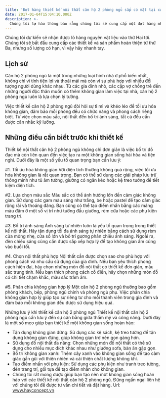 ```yaml
---
title: 'Đợt hàng thiết kế nội thất căn hộ 2 phòng ngủ sắp có mặt tại cửa hàng vào tuần tới'
date: 2017-01-04T15:04:10.000Z
description: >-
  Chúng tôi tự hào thông báo rằng chúng tôi sẽ cung cấp một đợt hàng nhỏ về các thiết kế nội thất cho căn hộ 2 phòng ngủ tại cửa hàng vào tuần tới.
---
```


Chúng tôi dự kiến sẽ nhận được lô hàng nguyên vật liệu vào thứ Hai tới. Chúng tôi sẽ bắt đầu cung cấp các thiết kế và sản phẩm hoàn thiện từ thứ Ba, nhưng số lượng có hạn, vì vậy hãy nhanh tay.

## Lịch sử

Căn hộ 2 phòng ngủ là một trong những loại hình nhà ở phổ biến nhất, không chỉ vì tính tiện lợi và thoải mái mà còn vì sự phù hợp với nhiều đối tượng người dùng khác nhau. Từ các gia đình nhỏ, các cặp vợ chồng trẻ đến những người độc thân muốn có thêm không gian làm việc tại nhà, căn hộ 2 phòng ngủ luôn là lựa chọn lý tưởng.

Việc thiết kế căn hộ 2 phòng ngủ đòi hỏi sự tỉ mỉ và khéo léo để tối ưu hóa không gian, đảm bảo mỗi phòng đều có chức năng và phong cách riêng biệt. Từ việc chọn màu sắc, nội thất đến bố trí ánh sáng, tất cả đều cần được cân nhắc kỹ lưỡng.

## Những điều cần biết trước khi thiết kế

Thiết kế nội thất căn hộ 2 phòng ngủ không chỉ đơn giản là việc bố trí đồ đạc mà còn liên quan đến việc tạo ra một không gian sống hài hòa và tiện nghi. Dưới đây là một số yếu tố quan trọng bạn cần lưu ý:

#1. Tối ưu hóa không gian
Với diện tích thường không quá rộng, việc tối ưu hóa không gian là rất quan trọng. Bạn có thể sử dụng các giải pháp lưu trữ thông minh như tủ âm tường, giường có ngăn kéo hoặc kệ treo tường để tiết kiệm diện tích.

#2. Lựa chọn màu sắc
Màu sắc có thể ảnh hưởng lớn đến cảm giác không gian. Sử dụng các gam màu sáng như trắng, be hoặc pastel để tạo cảm giác rộng rãi và thoáng đãng. Bạn cũng có thể tạo điểm nhấn bằng các mảng màu đậm ở một số vị trí như tường đầu giường, rèm cửa hoặc các phụ kiện trang trí.

#3. Bố trí ánh sáng
Ánh sáng tự nhiên luôn là yếu tố quan trọng trong thiết kế nội thất. Hãy tận dụng tối đa ánh sáng tự nhiên bằng cách sử dụng rèm cửa mỏng nhẹ, cửa sổ lớn và bố trí gương phản chiếu ánh sáng. Ngoài ra, đèn chiếu sáng cũng cần được sắp xếp hợp lý để tạo không gian ấm cúng vào buổi tối.

#4. Chọn nội thất phù hợp
Nội thất cần được chọn sao cho phù hợp với phong cách và nhu cầu sử dụng của gia đình. Nếu bạn yêu thích phong cách hiện đại, hãy chọn những món đồ nội thất có thiết kế đơn giản, màu sắc trung tính. Nếu bạn thích phong cách cổ điển, hãy chọn những món đồ có chi tiết chạm khắc, màu sắc trầm ấm.

#5. Phân chia không gian hợp lý
Một căn hộ 2 phòng ngủ thường bao gồm phòng khách, bếp, phòng ngủ chính và phòng ngủ phụ. Việc phân chia không gian hợp lý giúp tạo sự riêng tư cho mỗi thành viên trong gia đình và đảm bảo mỗi không gian đều được sử dụng hiệu quả.

Những lưu ý khi thiết kế căn hộ 2 phòng ngủ
Thiết kế nội thất căn hộ 2 phòng ngủ cần lưu ý đến sự cân bằng giữa thẩm mỹ và công năng. Dưới đây là một số mẹo giúp bạn thiết kế một không gian sống hoàn hảo:

- Tận dụng không gian đứng: Sử dụng các kệ sách, kệ treo tường để tận dụng không gian đứng, giúp không gian trở nên gọn gàng hơn.
- Sử dụng đồ nội thất đa năng: Chọn những món đồ nội thất có thể sử dụng cho nhiều mục đích khác nhau như giường sofa, bàn ăn gập gọn.
- Bố trí không gian xanh: Thêm cây xanh vào không gian sống để tạo cảm giác gần gũi với thiên nhiên và cải thiện chất lượng không khí.
- Tạo điểm nhấn với phụ kiện: Sử dụng các phụ kiện như tranh treo tường, đèn trang trí, gối tựa để tạo điểm nhấn cho không gian.
- Chúng tôi rất mong được giúp bạn tạo nên một không gian sống hoàn hảo với các thiết kế nội thất căn hộ 2 phòng ngủ. Đừng ngần ngại liên hệ với chúng tôi để được tư vấn chi tiết và đặt hàng.
Url: www.hayconcept.vn

